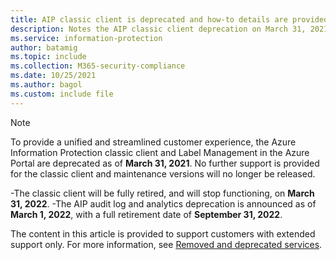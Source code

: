 ```yaml
---
title: AIP classic client is deprecated and how-to details are provided for those with extended support only.
description: Notes the AIP classic client deprecation on March 31, 2021, and provides links for next steps and more information for customers with extended support.
ms.service: information-protection
author: batamig
ms.topic: include
ms.collection: M365-security-compliance
ms.date: 10/25/2021
ms.author: bagol
ms.custom: include file
---
```

> [!NOTE]
> To provide a unified and streamlined customer experience, the Azure Information Protection classic client and Label Management in the Azure Portal are deprecated as of **March 31, 2021**. No further support is provided for the classic client and maintenance versions will no longer be released.
>
>-The classic client will be fully retired, and will stop functioning, on **March 31, 2022**.
>-The AIP audit log and analytics deprecation is announced as of **March 1, 2022**, with a full retirement date of **September 31, 2022**.
>
> The content in this article is provided to support customers with extended support only. For more information, see [Removed and deprecated services](../removed-deprecated-services.md).
>